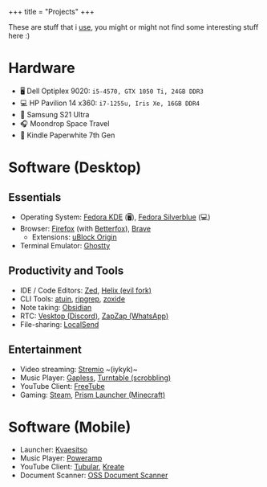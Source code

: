 +++
title = "Projects"
+++

These are stuff that i [use](https://uses.tech/), you might or might not find some interesting stuff here :)

# Hardware

- 🖥️ Dell Optiplex 9020: `i5-4570, GTX 1050 Ti, 24GB DDR3`
- 💻 HP Pavilion 14 x360: `i7-1255u, Iris Xe, 16GB DDR4`
- 📱 Samsung S21 Ultra
- 🎧 Moondrop Space Travel
- 📖 Kindle Paperwhite 7th Gen

# Software (Desktop)
## Essentials
- Operating System: [Fedora KDE](https://fedoraproject.org/kde/) (🖥️), [Fedora Silverblue](https://fedoraproject.org/atomic-desktops/silverblue/) (💻)
- Browser: [Firefox](https://www.firefox.com/en-US/) (with [Betterfox](https://github.com/yokoffing/Betterfox)), [Brave](https://brave.com/)
  - Extensions: [uBlock Origin](https://addons.mozilla.org/en-US/firefox/addon/ublock-origin/)
- Terminal Emulator: [Ghostty](https://ghostty.org/)

## Productivity and Tools
- IDE / Code Editors: [Zed](https://zed.dev/), [Helix (evil fork)](https://evil-helix.github.io/)
- CLI Tools: [atuin](https://atuin.sh/), [ripgrep](https://github.com/BurntSushi/ripgrep), [zoxide](https://github.com/ajeetdsouza/zoxide)
- Note taking: [Obsidian](https://obsidian.md/)
- RTC: [Vesktop (Discord)](https://vesktop.vencord.dev/), [ZapZap (WhatsApp)](https://rtosta.com/zapzap/)
- File-sharing: [LocalSend](https://localsend.org/)

## Entertainment
- Video streaming: [Stremio](https://www.stremio.com/) ~(iykyk)~
- Music Player: [Gapless](https://gitlab.gnome.org/neithern/g4music), [Turntable (scrobbling)](https://turntable.geopjr.dev/)
- YouTube Client: [FreeTube](https://freetubeapp.io/)
- Gaming: [Steam](https://store.steampowered.com/about/), [Prism Launcher (Minecraft)](https://prismlauncher.org/)

# Software (Mobile)
- Launcher: [Kvaesitso](https://kvaesitso.mm20.de/)
- Music Player: [Poweramp](https://powerampapp.com/)
- YouTube Client: [Tubular](https://github.com/polymorphicshade/Tubular), [Kreate](https://kreate.knighthat.me/)
- Document Scanner: [OSS Document Scanner](https://github.com/Akylas/OSS-DocumentScanner)

